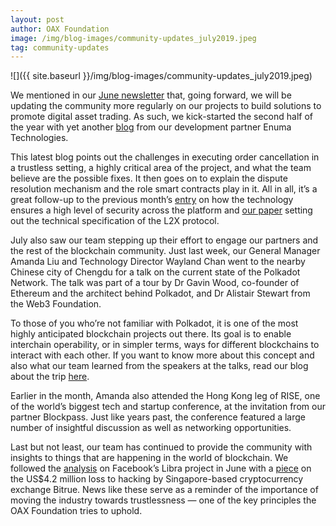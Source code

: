 ```yaml
---
layout: post
author: OAX Foundation
image: /img/blog-images/community-updates_july2019.jpeg
tag: community-updates
---
```

![]({{ site.baseurl }}/img/blog-images/community-updates_july2019.jpeg)

We mentioned in our [June newsletter](https://medium.com/@OAX_Foundation/community-update-june-2019-183efcee3ec1) that, going forward, we will be updating the community more regularly on our projects to build solutions to promote digital asset trading. As such, we kick-started the second half of the year with yet another [blog](https://medium.com/@OAX_Foundation/order-cancellation-in-trustless-setting-68c3470f576e) from our development partner Enuma Technologies.

This latest blog points out the challenges in executing order cancellation in a trustless setting, a highly critical area of the project, and what the team believe are the possible fixes. It then goes on to explain the dispute resolution mechanism and the role smart contracts play in it. All in all, it’s a great follow-up to the previous month’s [entry](https://medium.com/@OAX_Foundation/a-deep-dive-into-technology-5a92c18d8485) on how the technology ensures a high level of security across the platform and [our paper](https://medium.com/@OAX_Foundation/new-paper-new-milestone-74ee6e736d5b) setting out the technical specification of the L2X protocol.

July also saw our team stepping up their effort to engage our partners and the rest of the blockchain community. Just last week, our General Manager Amanda Liu and Technology Director Wayland Chan went to the nearby Chinese city of Chengdu for a talk on the current state of the Polkadot Network. The talk was part of a tour by Dr Gavin Wood, co-founder of Ethereum and the architect behind Polkadot, and Dr Alistair Stewart from the Web3 Foundation.

To those of you who’re not familiar with Polkadot, it is one of the most highly anticipated blockchain projects out there. Its goal is to enable interchain operability, or in simpler terms, ways for different blockchains to interact with each other. If you want to know more about this concept and also what our team learned from the speakers at the talks, read our blog about the trip [here](https://medium.com/@OAX_Foundation/parathreads-and-scaling-our-takeaways-from-a-polkadot-meetup-75b28b5a0072).

Earlier in the month, Amanda also attended the Hong Kong leg of RISE, one of the world’s biggest tech and startup conference, at the invitation from our partner Blockpass. Just like years past, the conference featured a large number of insightful discussion as well as networking opportunities.

Last but not least, our team has continued to provide the community with insights to things that are happening in the world of blockchain. We followed the [analysis](https://medium.com/@OAX_Foundation/libra-the-devil-is-in-the-details-c137c996c589) on Facebook’s Libra project in June with a [piece](https://medium.com/@OAX_Foundation/are-you-hacked-off-with-hacking-6536b7b77873) on the US$4.2 million loss to hacking by Singapore-based cryptocurrency exchange Bitrue. News like these serve as a reminder of the importance of moving the industry towards trustlessness — one of the key principles the OAX Foundation tries to uphold.